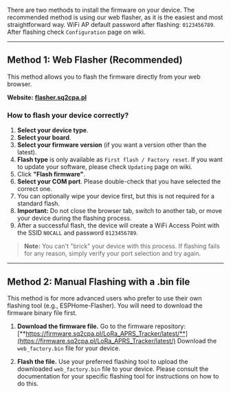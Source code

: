 There are two methods to install the firmware on your device. The recommended method is using our web flasher, as it is the easiest and most straightforward way. WiFi AP default password after flashing: `0123456789`. After flashing check `Configuration` page on wiki.

---

## Method 1: Web Flasher (Recommended)

This method allows you to flash the firmware directly from your web browser.

**Website:** [**flasher.sq2cpa.pl**](https://flasher.sq2cpa.pl)

### How to flash your device correctly?

1.  **Select your device type**.
2.  **Select your board**.
3.  **Select your firmware version** (if you want a version other than the latest).
4.  **Flash type** is only available as `First flash / Factory reset`. If you want to update your software, please check `Updating` page on wiki.
5.  Click **"Flash firmware"**.
6.  **Select your COM port**. Please double-check that you have selected the correct one.
7.  You can optionally wipe your device first, but this is not required for a standard flash.
8.  **Important:** Do not close the browser tab, switch to another tab, or move your device during the flashing process.
9.  After a successful flash, the device will create a WiFi Access Point with the SSID `N0CALL` and password `0123456789`.

> **Note:** You can't "brick" your device with this process. If flashing fails for any reason, simply verify your port selection and try again.

---

## Method 2: Manual Flashing with a .bin file

This method is for more advanced users who prefer to use their own flashing tool (e.g., ESPHome-Flasher). You will need to download the firmware binary file first.

1.  **Download the firmware file.**
    Go to the firmware repository: [**https://firmware.sq2cpa.pl/LoRa_APRS_Tracker/latest/**](https://firmware.sq2cpa.pl/LoRa_APRS_Tracker/latest/)
    Download the `web_factory.bin` file for your device.

2.  **Flash the file.**
    Use your preferred flashing tool to upload the downloaded `web_factory.bin` file to your device. Please consult the documentation for your specific flashing tool for instructions on how to do this.
